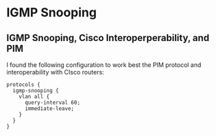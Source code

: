 # IGMP Snooping

## IGMP Snooping, Cisco Interoperperability, and PIM

I found the following configuration to work best the PIM protocol and interoperability with CIsco routers:

```
protocols {
  igmp-snooping {
    vlan all {
      query-interval 60;
      immediate-leave;
    }
  }
}
```
